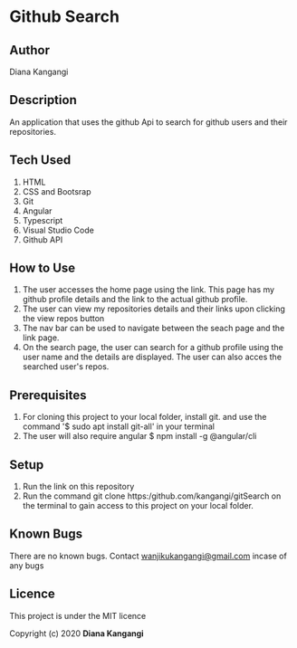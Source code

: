 # Github Search
## Author
Diana Kangangi

## Description
An application that uses the github Api to search for github users and their repositories.

## Tech Used
1. HTML 
2. CSS and Bootsrap 
3. Git
4. Angular 
5. Typescript
6. Visual Studio Code
7. Github API

## How to Use
1. The user accesses the home page using the link. This page has my github profile details and the link to the actual github profile.
2. The user can view my repositories details and their links upon clicking the view repos button
3. The nav bar can be used to navigate between the seach page and the link page.
4. On the search page, the user can search for a github profile using the user name and the details are displayed. The user can also acces the searched user's repos.


## Prerequisites
1. For cloning this project to your local folder, install git. and use the command '$ sudo apt install git-all' in your terminal
2. The user will also require angular $ npm install -g @angular/cli

## Setup
1. Run the link on this repository
2. Run the command git clone https:/github.com/kangangi/gitSearch on the terminal to gain access to this project on your local folder.

## Known Bugs
There are no known bugs. Contact wanjikukangangi@gmail.com incase of any bugs

## Licence
This project is under the MIT licence

Copyright (c) 2020 **Diana Kangangi**